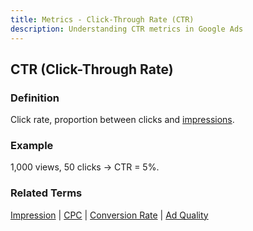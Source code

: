 ```yaml
---
title: Metrics - Click-Through Rate (CTR)
description: Understanding CTR metrics in Google Ads
---
```


## CTR (Click-Through Rate)

### Definition
Click rate, proportion between clicks and [impressions](/metrics/impression).

### Example
1,000 views, 50 clicks → CTR = 5%.

### Related Terms
[Impression](/metrics/impression) | [CPC](/metrics/cpc) | [Conversion Rate](/metrics/conversion-rate) | [Ad Quality](/metrics/ad-quality)
